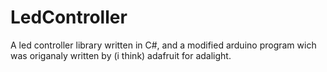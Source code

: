 LedController
=============

A led controller library written in C#, and a modified arduino program wich was origanaly written by (i think) adafruit for adalight.
